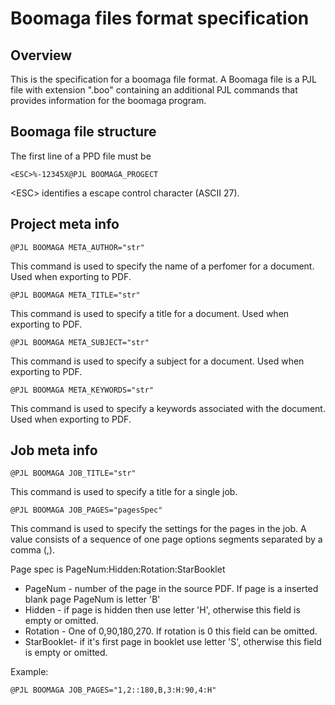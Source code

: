 Boomaga files format specification
==================================

Overview
--------
This is the specification for a boomaga file format. A Boomaga file is a PJL file with extension ".boo" containing an additional PJL commands that provides information for the boomaga program.


Boomaga file structure
----------------------
The first line of a PPD file must be
```
<ESC>%-12345X@PJL BOOMAGA_PROGECT
```
&lt;ESC&gt; identifies a escape control character (ASCII 27).



Project meta info
-----------------
```
@PJL BOOMAGA META_AUTHOR="str"
```     
This command is used to specify the name of a perfomer for a document. Used when exporting to PDF.


```
@PJL BOOMAGA META_TITLE="str"
```
This command is used to specify a title for a document. Used when exporting to PDF.


```
@PJL BOOMAGA META_SUBJECT="str"
```  
This command is used to specify a subject for a document. Used when exporting to PDF.

  
```
@PJL BOOMAGA META_KEYWORDS="str"
```
This command is used to specify a keywords associated with the document. Used when exporting to PDF.


Job meta info
-------------
```
@PJL BOOMAGA JOB_TITLE="str"
```
This command is used to specify a title for a single job.



```
@PJL BOOMAGA JOB_PAGES="pagesSpec"
```
This command is used to specify the settings for the pages in the job.
A value consists of a sequence of one page options segments separated by a comma (,).

Page spec is PageNum:Hidden:Rotation:StarBooklet
 * PageNum  -  number of the page in the source PDF. If page is a inserted blank page PageNum is letter 'B'
 * Hidden   -  if page is hidden then use letter 'H', otherwise this field is empty or omitted.
 * Rotation -  One of 0,90,180,270. If rotation is 0 this field can be omitted.
 * StarBooklet- if it's first page in booklet use letter 'S', otherwise this field is empty or omitted.
 
 
Example:
```
@PJL BOOMAGA JOB_PAGES="1,2::180,B,3:H:90,4:H"
```
